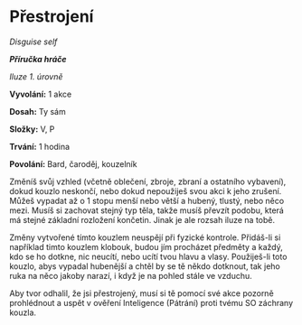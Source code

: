 # Přestrojení

*Disguise self*

***Příručka hráče***

*Iluze 1. úrovně*

**Vyvolání:** 1 akce

**Dosah:** Ty sám

**Složky:** V, P

**Trvání:** 1 hodina

**Povolání:** Bard, čaroděj, kouzelník

Změníš svůj vzhled (včetně oblečení, zbroje, zbraní a ostatního vybavení), dokud kouzlo neskončí, nebo dokud nepoužiješ svou akci k jeho zrušení. Můžeš vypadat až o 1 stopu menší nebo větší a hubený, tlustý, nebo něco mezi. Musíš si zachovat stejný typ těla, takže musíš převzít podobu, která má stejné základní rozložení končetin. Jinak je ale rozsah iluze na tobě.

Změny vytvořené tímto kouzlem neuspějí při fyzické kontrole. Přidáš-li si například timto kouzlem klobouk, budou jím procházet předměty a každý, kdo se ho dotkne, nic neucítí, nebo ucítí tvou hlavu a vlasy. Použiješ-li toto kouzlo, abys vypadal hubenější a chtěl by se tě někdo dotknout, tak jeho ruka na něco jakoby narazí, i když je na pohled stále ve vzduchu.

Aby tvor odhalil, že jsi přestrojený, musí si tě pomocí své akce pozorně prohlédnout a uspět v ověření Inteligence (Pátrání) proti tvému SO záchrany kouzla.